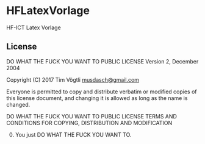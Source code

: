 # HFLatexVorlage
HF-ICT Latex Vorlage

## License
DO WHAT THE FUCK YOU WANT TO PUBLIC LICENSE Version 2, December 2004

Copyright (C) 2017 Tim Vögtli musdasch@gmail.com

Everyone is permitted to copy and distribute verbatim or modified copies of this license document, and changing it is allowed as long as the name is changed.

DO WHAT THE FUCK YOU WANT TO PUBLIC LICENSE TERMS AND CONDITIONS FOR COPYING, DISTRIBUTION AND MODIFICATION

  0. You just DO WHAT THE FUCK YOU WANT TO.
